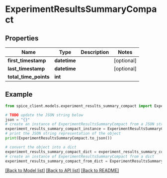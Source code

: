 # ExperimentResultsSummaryCompact


## Properties

Name | Type | Description | Notes
------------ | ------------- | ------------- | -------------
**first_timestamp** | **datetime** |  | [optional] 
**last_timestamp** | **datetime** |  | [optional] 
**total_time_points** | **int** |  | 

## Example

```python
from spice_client.models.experiment_results_summary_compact import ExperimentResultsSummaryCompact

# TODO update the JSON string below
json = "{}"
# create an instance of ExperimentResultsSummaryCompact from a JSON string
experiment_results_summary_compact_instance = ExperimentResultsSummaryCompact.from_json(json)
# print the JSON string representation of the object
print(ExperimentResultsSummaryCompact.to_json())

# convert the object into a dict
experiment_results_summary_compact_dict = experiment_results_summary_compact_instance.to_dict()
# create an instance of ExperimentResultsSummaryCompact from a dict
experiment_results_summary_compact_from_dict = ExperimentResultsSummaryCompact.from_dict(experiment_results_summary_compact_dict)
```
[[Back to Model list]](../README.md#documentation-for-models) [[Back to API list]](../README.md#documentation-for-api-endpoints) [[Back to README]](../README.md)


